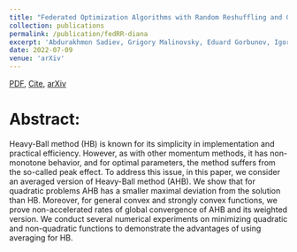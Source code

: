 ```yaml
---
title: "Federated Optimization Algorithms with Random Reshuffling and Gradient Compression"
collection: publications
permalink: /publication/fedRR-diana
excerpt: 'Abdurakhmon Sadiev, Grigory Malinovsky, Eduard Gorbunov, Igor Sokolov, Ahmed Khaled, Konstantin Burlachenko, Peter Richtárik'
date: 2022-07-09
venue: 'arXiv'
---
```


[PDF](https://arxiv.org/pdf/2206.07021), [Cite](https://grigory-malinovsky.github.io/files/averaged_hb.txt), [arXiv](https://arxiv.org/abs/2206.07021)

Abstract:
======
Heavy-Ball method (HB) is known for its simplicity in implementation and practical efficiency. However, as with other momentum methods, it has non-monotone behavior, and for optimal parameters, the method suffers from the so-called peak effect. To address this issue, in this paper, we consider an averaged version of Heavy-Ball method (AHB). We show that for quadratic problems AHB has a smaller maximal deviation from the solution than HB. Moreover, for general convex and strongly convex functions, we prove non-accelerated rates of global convergence of AHB and its weighted version. We conduct several numerical experiments on minimizing quadratic and non-quadratic functions to demonstrate the advantages of using averaging for HB.
